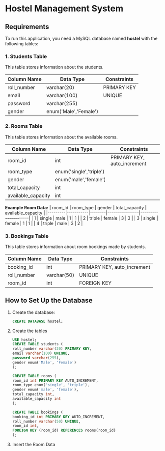 # Hostel Management System

## Requirements

To run this application, you need a MySQL database named **hostel** with the following tables:

### 1. Students Table
This table stores information about the students.

| Column Name | Data Type             | Constraints        |
|-------------|---------------        |--------------------|
| roll_number | varchar(20)           | PRIMARY KEY        |
| email       | varchar(100)          | UNIQUE             |
| password    | varchar(255)          |                    |
| gender      | enum('Male','Female') |                    |

### 2. Rooms Table
This table stores information about the available rooms.

| Column Name        | Data Type               | Constraints                 |
|--------------------|-------------------------|-----------------------------|
| room_id            | int                     | PRIMARY KEY, auto_increment |
| room_type          | enum('single','triple') |                             |
| gender             | enum('male','female')   |                             |
| total_capacity     | int                     |                             |
| available_capacity | int                     |                             |

**Example Room Data:**
| room_id | room_type | gender | total_capacity | available_capacity  |
|---------|-----------|--------|----------------|---------------------|
| 1       | single    | male   | 1              | 1                   |
| 2       | triple    | female | 3              | 3                   |
| 3       | single    | female | 1              | 1                   |
| 4       | triple    | male   | 3              | 2                   |

### 3. Bookings Table
This table stores information about room bookings made by students.

| Column Name   | Data Type     | Constraints                 |
|---------------|---------------|-----------------------------|
| booking_id    | int           | PRIMARY KEY, auto_increment |
| roll_number   | varchar(50)   | UNIQUE                      |
| room_id       | int           | FOREIGN KEY                 |

## How to Set Up the Database

1. Create the database:
   ```sql
   CREATE DATABASE hostel;
2. Create the tables
    ```sql
    USE hostel;
    CREATE TABLE students (
    roll_number varchar(20) PRIMARY KEY,
    email varchar(100) UNIQUE,
    password varchar(255),
    gender enum('Male', 'Female')
    );

    CREATE TABLE rooms (
    room_id int PRIMARY KEY AUTO_INCREMENT,
    room_type enum('single', 'triple'),
    gender enum('male', 'female'),
    total_capacity int,
    available_capacity int
    );

    CREATE TABLE bookings (
    booking_id int PRIMARY KEY AUTO_INCREMENT,
    roll_number varchar(50) UNIQUE,
    room_id int,
    FOREIGN KEY (room_id) REFERENCES rooms(room_id)
    );

3. Insert the Room Data

